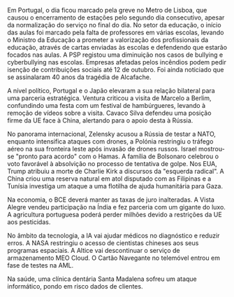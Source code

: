 Em Portugal, o dia ficou marcado pela greve no Metro de Lisboa, que causou o encerramento de estações pelo segundo dia consecutivo, apesar da normalização do serviço no final do dia. No setor da educação, o início das aulas foi marcado pela falta de professores em várias escolas, levando o Ministro da Educação a prometer a valorização dos profissionais da educação, através de cartas enviadas às escolas e defendendo que estarão focados nas aulas. A PSP registou uma diminuição nos casos de bullying e cyberbullying nas escolas. Empresas afetadas pelos incêndios podem pedir isenção de contribuições sociais até 12 de outubro. Foi ainda noticiado que se assinalaram 40 anos da tragédia de Alcafache.

A nível político, Portugal e o Japão elevaram a sua relação bilateral para uma parceria estratégica. Ventura criticou a visita de Marcelo a Berlim, confundindo uma festa com um festival de hambúrgueres, levando à remoção de vídeos sobre a visita. Cavaco Silva defendeu uma posição firme da UE face à China, alertando para o apoio desta à Rússia.

No panorama internacional, Zelensky acusou a Rússia de testar a NATO, enquanto intensifica ataques com drones, a Polónia restringiu o tráfego aéreo na sua fronteira leste após invasão de drones russos. Israel mostrou-se "pronto para acordo" com o Hamas. A família de Bolsonaro celebrou o voto favorável à absolvição no processo de tentativa de golpe. Nos EUA, Trump atribuiu a morte de Charlie Kirk a discursos da "esquerda radical". A China criou uma reserva natural em atol disputado com as Filipinas e a Tunísia investiga um ataque a uma flotilha de ajuda humanitária para Gaza.

Na economia, o BCE deverá manter as taxas de juro inalteradas. A Vista Alegre vendeu participação na Índia e fez parceria com um gigante do luxo. A agricultura portuguesa poderá perder milhões devido a restrições da UE aos pesticidas.

No âmbito da tecnologia, a IA vai ajudar médicos no diagnóstico e reduzir erros. A NASA restringiu o acesso de cientistas chineses aos seus programas espaciais. A Altice vai descontinuar o serviço de armazenamento MEO Cloud. O Cartão Navegante no telemóvel entrou em fase de testes na AML.

Na saúde, uma clínica dentária Santa Madalena sofreu um ataque informático, pondo em risco dados de clientes.